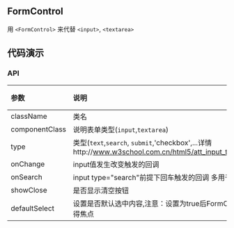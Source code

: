 ## FormControl

用 `<FormControl>` 来代替 `<input>`, `<textarea>`

## 代码演示

### API

|参数|说明|类型|默认值|
|:--|:---|:--|:---|
|className|类名|string|-|
|componentClass|说明表单类型(`input`,`textarea`)|string|'input'|
|type|类型(`text`,`search`, `submit`,'checkbox',...详情http://www.w3school.com.cn/html5/att_input_type.asp)|string|'input'|
|onChange|input值发生改变触发的回调|func|-|
|onSearch|input type="search"前提下回车触发的回调 多用于搜索|func|-|
|showClose|是否显示清空按钮|bool|-|
|defaultSelect|设置是否默认选中内容,注意：设置为true后FormControl获得焦点|bool|false|